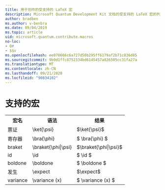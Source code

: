 ```yaml
---
title: 用于创作的受支持的 LaTeX 宏
description: Microsoft Quantum Development Kit 文档的受支持的 LaTeX 宏的列表。
author: bradben
ms.author: v-benbra
ms.date: 09/04/2019
ms.topic: article
uid: microsoft.quantum.contribute.macros
no-loc:
- Q#
- $$v
ms.openlocfilehash: ee078666c6a727d50b295ff6179af2b71c836d85
ms.sourcegitcommit: 9b0d1ffc8752334bd6145457a826505cc31fa27a
ms.translationtype: MT
ms.contentlocale: zh-CN
ms.lasthandoff: 09/21/2020
ms.locfileid: "90834102"
---
```

# <a name="supported-macros"></a>支持的宏

<table>
<tr><th>宏名</th><th>语法</th><th>结果</th></tr>
<tr><td>票证</td><td>\ket{\psi}</td><td>$\ket{\psi}$</td></tr>
<tr><td>寄存器</td><td>\bra{\phi}</td><td>$ \bra{\phi} $</td></tr>
<tr><td>braket</td><td>\braket{\phi|\psi}</td><td>$\braket{\phi|\psi}$</td></tr>
<tr><td>id</td><td>\id</td><td>$ \id $</td></tr>
<tr><td>boldone</td><td>\boldone</td><td>$ \boldone $</td></tr>
<tr><td>发生</td><td>\expect</td><td>$\expect$</td></tr>
<tr><td>variance</td><td>\variance (x) </td><td>$ \variance (x) $</td></tr>
</table>